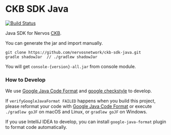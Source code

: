 # CKB SDK Java

[![Build Status](https://travis-ci.com/nervosnetwork/ckb-sdk-java.svg?branch=develop)](https://travis-ci.com/nervosnetwork/ckb-sdk-java)

Java SDK for Nervos [CKB](https://github.com/nervosnetwork/ckb).

You can generate the jar and import manually.
```
git clone https://github.com/nervosnetwork/ckb-sdk-java.git
gradle shadowJar  // ./gradlew shadowJar 
```
You will get `console-{version}-all.jar` from console module. 

### How to Develop

We use [Google Java Code Format](https://google.github.io/styleguide/javaguide.html#s4.5-line-wrapping) and [google checkstyle](https://github.com/checkstyle/checkstyle/blob/master/src/main/resources/google_checks.xml) to develop.

If `verifyGoogleJavaFormat FAILED` happens when you build this project, please reformat your code with [Google Java Code Format](https://google.github.io/styleguide/javaguide.html#s4.5-line-wrapping) 
or execute `./gradlew goJF` on macOS and Linux,  or `gradlew goJF` on Windows.

If you use IntelliJ IDEA to develop, you can install `google-java-format` plugin to format code automatically.
